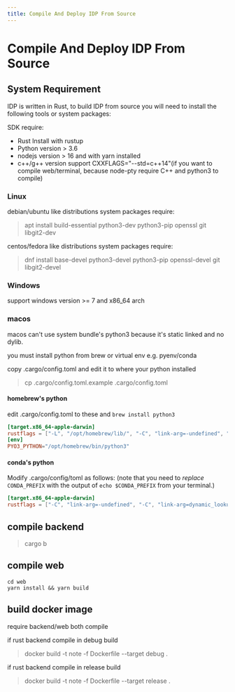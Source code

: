 ```yaml
---
title: Compile And Deploy IDP From Source
---
```


# Compile And Deploy IDP From Source

## System Requirement

IDP is written in Rust, to build IDP from source you will need to install the following tools or system packages:

SDK require:

- Rust Install with rustup
- Python version > 3.6
- nodejs version > 16 and with yarn installed
- c++/g++ version support CXXFLAGS="--std=c++14"(if you want to compile web/terminal, because node-pty require C++ and python3 to compile)

### Linux

debian/ubuntu like distributions system packages require:

> apt install build-essential python3-dev python3-pip openssl git libgit2-dev

centos/fedora like distributions system packages require:

> dnf install base-devel python3-devel python3-pip openssl-devel git libgit2-devel

### Windows

support windows version >= 7 and x86_64 arch

### macos

macos can't use system bundle's python3 because it's static linked and no dylib.

you must install python from brew or virtual env e.g. pyenv/conda

copy .cargo/config.toml and edit it to where your python installed

> cp .cargo/config.toml.example .cargo/config.toml

#### homebrew's python

edit .cargo/config.toml to these and `brew install python3`

```toml
[target.x86_64-apple-darwin]
rustflags = ["-L", "/opt/homebrew/lib/", "-C", "link-arg=-undefined", "-C", "link-arg=dynamic_lookup"]
[env]
PYO3_PYTHON="/opt/homebrew/bin/python3"
```

#### conda's python

Modify .cargo/config/toml as follows:
(note that you need to _replace_ `CONDA_PREFIX` with
the output of `echo $CONDA_PREFIX` from your terminal.)

```toml
[target.x86_64-apple-darwin]
rustflags = ["-C", "link-arg=-undefined", "-C", "link-arg=dynamic_lookup", "-C", "link-arg=-Wl,-rpath,`CONDA_PREFIX`/lib"]
```

## compile backend

> cargo b

## compile web

```
cd web
yarn install && yarn build
```

## build docker image

require backend/web both compile

if rust backend compile in debug build

> docker build -t note -f Dockerfile --target debug .

if rust backend compile in release build

> docker build -t note -f Dockerfile --target release .
